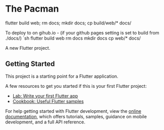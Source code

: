 # The Pacman
flutter build web; rm docs; mkdir docs; cp build/web/* docs/

To deploy to on gihub.io - (if your github pages setting is set to build from ./docs/) 
`sh 
flutter build web
rm docs 
mkdir docs
cp web/* docs/


A new Flutter project.

## Getting Started

This project is a starting point for a Flutter application.

A few resources to get you started if this is your first Flutter project:

- [Lab: Write your first Flutter app](https://docs.flutter.dev/get-started/codelab)
- [Cookbook: Useful Flutter samples](https://docs.flutter.dev/cookbook)

For help getting started with Flutter development, view the
[online documentation](https://docs.flutter.dev/), which offers tutorials,
samples, guidance on mobile development, and a full API reference.



